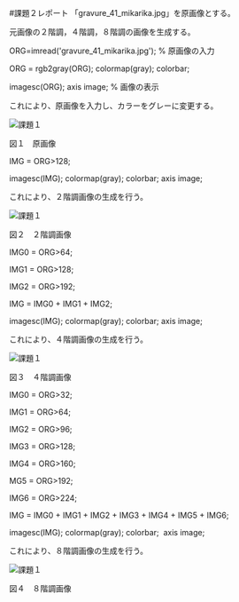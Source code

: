 #課題２レポート
「gravure_41_mikarika.jpg」を原画像とする。

元画像の２階調，４階調，８階調の画像を生成する。


ORG=imread('gravure_41_mikarika.jpg'); % 原画像の入力

ORG = rgb2gray(ORG); colormap(gray); colorbar;

imagesc(ORG); axis image; % 画像の表示

これにより、原画像を入力し、カラーをグレーに変更する。

![課題１](https://github.com/NishiharaYuuki/Matlab/blob/master/image/kadai2-1.png)

図１　原画像


IMG = ORG>128;

imagesc(IMG); colormap(gray); colorbar;  axis image;

これにより、２階調画像の生成を行う。

![課題１](https://github.com/NishiharaYuuki/Matlab/blob/master/image/kadai2-2.png)

図２　２階調画像


IMG0 = ORG>64;

IMG1 = ORG>128;

IMG2 = ORG>192;

IMG = IMG0 + IMG1 + IMG2;

imagesc(IMG); colormap(gray); colorbar;  axis image;

これにより、４階調画像の生成を行う。

![課題１](https://github.com/NishiharaYuuki/Matlab/blob/master/image/kadai2-3.png)

図３　４階調画像

IMG0 = ORG>32;

IMG1 = ORG>64;

IMG2 = ORG>96;

IMG3 = ORG>128;

IMG4 = ORG>160;

MG5 = ORG>192;

IMG6 = ORG>224;

IMG = IMG0 + IMG1 + IMG2 + IMG3 + IMG4 + IMG5 + IMG6;

imagesc(IMG); colormap(gray); colorbar;  axis image;

これにより、８階調画像の生成を行う。

![課題１](https://github.com/NishiharaYuuki/Matlab/blob/master/image/kadai2-4.png)

図４　８階調画像
